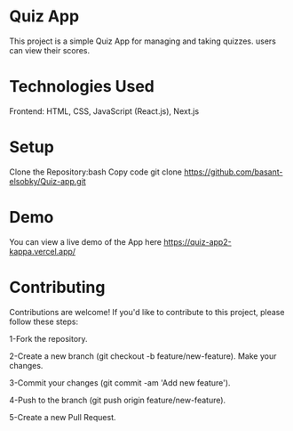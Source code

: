# Quiz App
This project is a simple Quiz App for managing and taking quizzes.  users can view their scores.
# Technologies Used

Frontend: HTML, CSS, JavaScript (React.js), Next.js
# Setup
Clone the Repository:bash
Copy code
git clone https://github.com/basant-elsobky/Quiz-app.git
# Demo
You can view a live demo of the App here https://quiz-app2-kappa.vercel.app/
# Contributing

Contributions are welcome! If you'd like to contribute to this project, please follow these steps:

1-Fork the repository.

2-Create a new branch (git checkout -b feature/new-feature). Make your changes.

3-Commit your changes (git commit -am 'Add new feature').

4-Push to the branch (git push origin feature/new-feature).

5-Create a new Pull Request.
